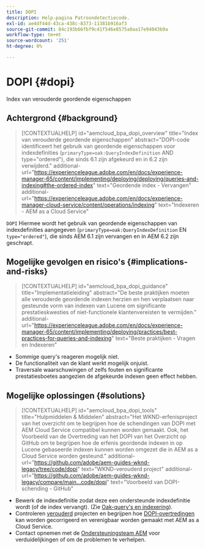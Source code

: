 ```yaml
---
title: DOPI
description: Help-pagina Patroondetectiecode.
exl-id: ae4df44d-43ca-438c-8373-11381b916af3
source-git-commit: 84c193b66fbf9c41f546e8575a0aa17e94043b9a
workflow-type: tm+mt
source-wordcount: '251'
ht-degree: 0%

---
```


# DOPI {#dopi}

Index van verouderde geordende eigenschappen

## Achtergrond {#background}

>[!CONTEXTUALHELP]
>id="aemcloud_bpa_dopi_overview"
>title="Index van verouderde geordende eigenschappen"
>abstract="DOPI-code identificeert het gebruik van geordende eigenschappen voor indexdefinities (`primaryType=oak:QueryIndexDefinition` AND type=&quot;ordered&quot;), die sinds 6.1 zijn afgekeurd en in 6.2 zijn verwijderd."
>additional-url="https://experienceleague.adobe.com/en/docs/experience-manager-65/content/implementing/deploying/deploying/queries-and-indexing#the-ordered-index" text="Geordende index - Vervangen"
>additional-url="https://experienceleague.adobe.com/en/docs/experience-manager-cloud-service/content/operations/indexing" text="Indexeren - AEM as a Cloud Service"

`DOPI`  Hiermee wordt het gebruik van geordende eigenschappen van indexdefinities aangegeven (`primaryType=oak:QueryIndexDefinition` EN `type="ordered"`), die sinds AEM 6.1 zijn vervangen en in AEM 6.2 zijn geschrapt.

## Mogelijke gevolgen en risico&#39;s {#implications-and-risks}

>[!CONTEXTUALHELP]
>id="aemcloud_bpa_dopi_guidance"
>title="Implementatieleiding"
>abstract="De beste praktijken moeten alle verouderde geordende indexen herzien en hen verplaatsen naar gesteunde vorm van indexen van Lucene om significante prestatieskwesties of niet-functionele klantenvereisten te vermijden."
>additional-url="https://experienceleague.adobe.com/en/docs/experience-manager-65/content/implementing/deploying/practices/best-practices-for-queries-and-indexing" text="Beste praktijken - Vragen en Indexeren"

* Sommige query&#39;s reageren mogelijk niet.
* De functionaliteit van de klant werkt mogelijk onjuist.
* Traversale waarschuwingen of zelfs fouten en significante prestatiesboetes aangezien de afgekeurde indexen geen effect hebben.

## Mogelijke oplossingen {#solutions}

>[!CONTEXTUALHELP]
>id="aemcloud_bpa_dopi_tools"
>title="Hulpmiddelen &amp; Middelen"
>abstract="Het WKND-erfenisproject van het overzicht om te begrijpen hoe de schendingen van DOPI met AEM Cloud Service compatibel kunnen worden gemaakt. Ook, het Voorbeeld van de Overtreding van het DOPI van het Overzicht op GitHub om te begrijpen hoe de erfenis geordende indexen in op Lucene gebaseerde indexen kunnen worden omgezet die in AEM as a Cloud Service worden gesteund."
>additional-url="https://github.com/adobe/aem-guides-wknd-legacy/tree/code/dopi" text="WKND-verouderd project"
>additional-url="https://github.com/adobe/aem-guides-wknd-legacy/compare/main...code/dopi" text="Voorbeeld van DOPI-schending - GitHub"

* Bewerk de indexdefinitie zodat deze een ondersteunde indexdefinitie wordt (of de index vervangt). (Zie [Oak-query&#39;s en indexering](https://experienceleague.adobe.com/en/docs/experience-manager-65/content/implementing/deploying/deploying/queries-and-indexing)).
* Controleren [verouderd](https://github.com/adobe/aem-guides-wknd-legacy/tree/code/dopi) projecten en begrijpen hoe [DOPI-overtredingen](https://github.com/adobe/aem-guides-wknd-legacy/compare/main...code/dopi) kan worden gecorrigeerd en verenigbaar worden gemaakt met AEM as a Cloud Service.
* Contact opnemen met de [Ondersteuningsteam AEM](https://helpx.adobe.com/enterprise/using/support-for-experience-cloud.html) voor verduidelijkingen of om de problemen te verhelpen.
